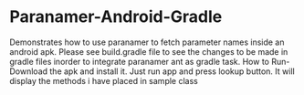 # Paranamer-Android-Gradle
Demonstrates how to use paranamer to fetch parameter names inside an android apk. Please see build.gradle file to see  the changes to be made in gradle files inorder to integrate paranamer ant as gradle task. 
How to Run-
Download the apk and install it.
Just run app and press lookup button.
It will display the methods i have placed in sample class

